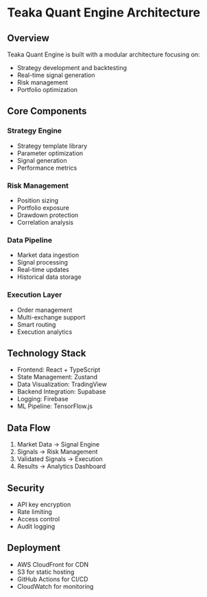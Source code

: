 # Teaka Quant Engine Architecture

## Overview

Teaka Quant Engine is built with a modular architecture focusing on:
- Strategy development and backtesting
- Real-time signal generation
- Risk management
- Portfolio optimization

## Core Components

### Strategy Engine
- Strategy template library
- Parameter optimization
- Signal generation
- Performance metrics

### Risk Management
- Position sizing
- Portfolio exposure
- Drawdown protection
- Correlation analysis

### Data Pipeline
- Market data ingestion
- Signal processing
- Real-time updates
- Historical data storage

### Execution Layer
- Order management
- Multi-exchange support
- Smart routing
- Execution analytics

## Technology Stack

- Frontend: React + TypeScript
- State Management: Zustand
- Data Visualization: TradingView
- Backend Integration: Supabase
- Logging: Firebase
- ML Pipeline: TensorFlow.js

## Data Flow

1. Market Data → Signal Engine
2. Signals → Risk Management
3. Validated Signals → Execution
4. Results → Analytics Dashboard

## Security

- API key encryption
- Rate limiting
- Access control
- Audit logging

## Deployment

- AWS CloudFront for CDN
- S3 for static hosting
- GitHub Actions for CI/CD
- CloudWatch for monitoring